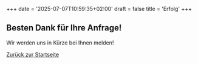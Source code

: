 +++
date = '2025-07-07T10:59:35+02:00'
draft = false
title = 'Erfolg'
+++

## Besten Dank für Ihre Anfrage!

Wir werden uns in Kürze bei Ihnen melden!

[Zurück zur Startseite](https://atf.urbanonline.de)